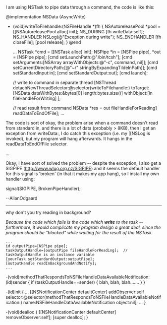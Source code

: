 I am using NSTask to pipe data through a command, the code is like this:
    
@implementation NSData (AsyncWrite)
- (void)writeToFilehandle:(NSFileHandle *)fh
{
   NSAutoreleasePool *pool = [[NSAutoreleasePool alloc] init];
NS_DURING
   [fh writeData:self];
NS_HANDLER
   NSLog(@"Exception during write");
NS_ENDHANDLER
   [fh closeFile];
   [pool release];
}
@end

   ...
   NSTask *cmd = [[NSTask alloc] init];
   NSPipe *in = [NSPipe pipe], *out = [NSPipe pipe];
   [cmd setLaunchPath:@"/bin/tcsh"];
   [cmd setArguments:[NSArray arrayWithObjects:@"-c", command, nil]];
   [cmd setCurrentDirectoryPath:[@"~/" stringByExpandingTildeInPath]];
   [cmd setStandardInput:in];
   [cmd setStandardOutput:out];
   [cmd launch];

   // write to command in separate thread
   [NSThread detachNewThreadSelector:@selector(writeToFilehandle:)
      toTarget:[NSData dataWithBytes:&bytes[0] length:bytes.size()]
      withObject:[in fileHandleForWriting]
   ];

   // read result from command
   NSData *res = out fileHandleForReading] readDataToEndOfFile];
   ...


The code is sort of okay, the problem arise when a command doesn't read from standard in, and there is a lot of data (probably > 8KB), then I get an exception from writeData:, I do catch this exception (i.e. my [[NSLog is invoked), but my program will hang afterwards. It hangs in the readDataToEndOfFile selector.

...

Okay, I have sort of solved the problem -- despite the exception, I also get a SIGPIPE (http://www.wlug.org.nz/SIGPIPE) and it seems the default handler for this signal is 'broken' (in that it makes my app hang), so I install my own handler using:
    
signal(SIGPIPE, BrokenPipeHandler);

--AllanOdgaard


----

why don't you try reading in background?

*Because the code which fails is the code which **write** to the task -- furthermore, it would complicate my program design a great deal, since the program should be "blocked" while waiting for the result of the NSTask.*

    

    ...
    id outputPipe=[NSPipe pipe];
    taskOutputHandle=[outputPipe fileHandleForReading];  // taskOutputHandle is an instance variable
    [yourTask setStandardOutput:outputPipe];
    [outputHandle readInBackgroundAndNotify];
    ...

-(void)methodThatRespondsToNSFileHandleDataAvailableNotification:(id)sender {
    if (taskOutputHandle==sender) {
        blah, blah, blah.......
    }
}

-(id)init {
    ...
    [[NSNotificationCenter defaultCenter] addObserver:self 
        selector:@selector(methodThatRespondsToNSFileHandleDataAvailableNotification:)
        name:NSFileHandleDataAvailableNotification
        object:nil];
    ...
}

-(void)dealloc { 
    [[NSNotificationCenter defaultCenter] removeObserver:self]; 
    [super dealloc];
}

